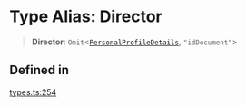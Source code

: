 # Type Alias: Director

> **Director**: `Omit`\<[`PersonalProfileDetails`](/docs/packages/sdk/interfaces/PersonalProfileDetails.md), `"idDocument"`\>

## Defined in

[types.ts:254](https://github.com/monerium/js-monorepo/blob/main/packages/sdk/src/types.ts#L254)

